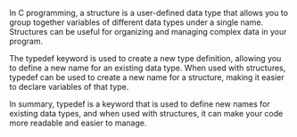 In C programming, a structure is a user-defined data type that allows you to group together variables of different data types under a single name. Structures can be useful for organizing and managing complex data in your program.

The typedef keyword is used to create a new type definition, allowing you to define a new name for an existing data type. When used with structures, typedef can be used to create a new name for a structure, making it easier to declare variables of that type.

In summary, typedef is a keyword that is used to define new names for existing data types, and when used with structures, it can make your code more readable and easier to manage.
